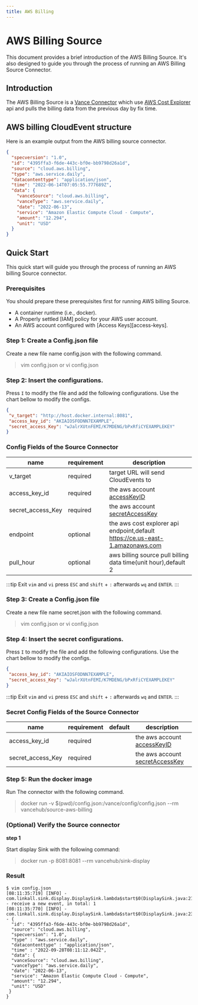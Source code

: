 ```yaml
---
title: AWS Billing
---
```


# AWS Billing Source
This document provides a brief introduction of the AWS Billing Source.
It's also designed to guide you through the
process of running an AWS Billing Source Connector.

## Introduction
The AWS Billing Source is a [Vance Connector][vc] which use [AWS Cost Explorer][awsbill]
api and pulls the billing data from the previous day by fix time.

## AWS billing CloudEvent structure
Here is an example output from the AWS billing source connector.
```json
{
  "specversion": "1.0",
  "id": "4395ffa3-f6de-443c-bf0e-bb9798d26a1d",
  "source": "cloud.aws.billing",
  "type": "aws.service.daily",
  "datacontenttype": "application/json",
  "time": "2022-06-14T07:05:55.777689Z",
  "data": {
    "vanceSource": "cloud.aws.billing",
    "vanceType": "aws.service.daily",
    "date": "2022-06-13",
    "service": "Amazon Elastic Compute Cloud - Compute",
    "amount": "12.294",
    "unit": "USD"
  }
}
```
## Quick Start
This quick start will guide you through the process of running an AWS billing Source connector.

### Prerequisites
You should prepare these prerequisites first for running AWS billing Source.

- A container runtime (i.e., docker).
- A Properly settled [IAM] policy for your AWS user account.
- An AWS account configured with [Access Keys][access-keys].

### Step 1: Create a Config.json file
Create a new file name config.json with the following command.
> vim config.json
or
> vi config.json

### Step 2: Insert the configurations.
Press `I` to modify the file and add the following configurations. Use the chart bellow to modify the configs.
 ```json
 {
  "v_target": "http://host.docker.internal:8081",
  "access_key_id": "AKIAIOSFODNN7EXAMPLE",
  "secret_access_Key": "wJalrXUtnFEMI/K7MDENG/bPxRfiCYEXAMPLEKEY"
}
 ```
### Config Fields of the Source Connector

| name              | requirement | description                                                                     |
|-------------------|-------------|---------------------------------------------------------------------------------|
| v_target          | required    | target URL will send CloudEvents to                                             |
| access_key_id     | required    | the aws account [accessKeyID][accessKey]                                        |
| secret_access_Key | required    | the aws account [secretAccessKey][accessKey]                                    |
| endpoint          | optional    | the aws cost explorer api endpoint,default <https://ce.us-east-1.amazonaws.com> |
| pull_hour         | optional    | aws billing source pull billing data time(unit hour),default 2                  |

:::tip
Exit `vim` and `vi` press `ESC` and `shift` + `:` afterwards `wq` and `ENTER`.
:::

### Step 3: Create a Config.json file
Create a new file name secret.json with the following command.
> vim config.json
or
> vi config.json

### Step 4: Insert the secret configurations.
Press `I` to modify the file and add the following configurations. Use the chart bellow to modify the configs.
 ```json
 {
  "access_key_id": "AKIAIOSFODNN7EXAMPLE",
  "secret_access_Key": "wJalrXUtnFEMI/K7MDENG/bPxRfiCYEXAMPLEKEY"
}
 ```

:::tip
Exit `vim` and `vi` press `ESC` and `shift` + `:` afterwards `wq` and `ENTER`.
:::

### Secret Config Fields of the Source Connector
| name              | requirement | default  | description                                  |
|-------------------|-------------|----------|----------------------------------------------|
| access_key_id     | required    |          | the aws account [accessKeyID][accessKey]     |
| secret_access_Key | required    |          | the aws account [secretAccessKey][accessKey] |


### Step 5: Run the docker image
Run The connector with the following command.
> docker run -v $(pwd)/config.json:/vance/config/config.json --rm vancehub/source-aws-billing

### (Optional) Verify the Source connector
**step 1**

Start display Sink with the following command:
> docker run -p 8081:8081 --rm vancehub/sink-display

### Result

 ```shell
 $ vim config.json
 [08:11:35:719] [INFO] - com.linkall.sink.display.DisplaySink.lambda$start$0(DisplaySink.java:21) - receive a new event, in total: 1
 [08:11:35:770] [INFO] - com.linkall.sink.display.DisplaySink.lambda$start$0(DisplaySink.java:23) - {
   "id": "4395ffa3-f6de-443c-bf0e-bb9798d26a1d",
   "source": "cloud.aws.billing",
   "specversion": "1.0",
   "type" : "aws.service.daily",
   "datacontenttype" : "application/json",
   "time" : "2022-09-28T08:11:12.042Z",
   "data": {
   "vanceSource": "cloud.aws.billing",
   "vanceType": "aws.service.daily",
   "date": "2022-06-13",
   "service": "Amazon Elastic Compute Cloud - Compute",
   "amount": "12.294",
   "unit": "USD"
  }
 }
 ```

[vc]: https://github.com/linkall-labs/vance-docs/blob/main/docs/concept.md
[config]: https://github.com/linkall-labs/vance-docs/blob/main/docs/connector.md
[awsbill]: https://docs.aws.amazon.com/aws-cost-management/latest/APIReference/API_GetCostAndUsage.html
[accessKey]: https://docs.aws.amazon.com/IAM/latest/UserGuide/id_credentials_access-keys.html